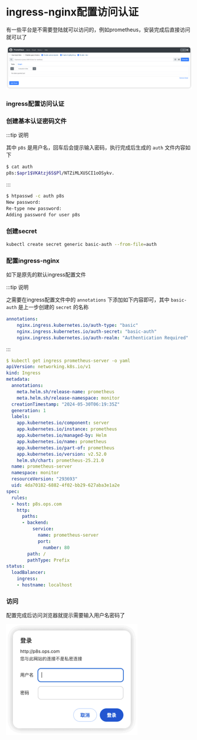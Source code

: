 # ingress-nginx配置访问认证



有一些平台是不需要登陆就可以访问的，例如prometheus，安装完成后直接访问就可以了

![iShot_2024-05-30_17.23.40](https://raw.githubusercontent.com/pptfz/picgo-images/master/img/iShot_2024-05-30_17.23.40.png)





### ingress配置访问认证

### 创建基本认证密码文件

:::tip 说明

其中 `p8s` 是用户名，回车后会提示输入密码，执行完成后生成的 `auth` 文件内容如下

```bash
$ cat auth
p8s:$apr1$VKAtzj6S$Pl/NTZiMLXUSCI1oOSykv.
```

:::

```bash
$ htpasswd -c auth p8s 
New password: 
Re-type new password: 
Adding password for user p8s
```



### 创建secret

```bash
kubectl create secret generic basic-auth --from-file=auth
```



### 配置ingress-nginx

如下是原先的默认ingress配置文件

:::tip 说明

之需要在ingress配置文件中的 `annotations` 下添加如下内容即可，其中 `basic-auth` 是上一步创建的 `secret` 的名称

```yaml
annotations:
    nginx.ingress.kubernetes.io/auth-type: "basic"
    nginx.ingress.kubernetes.io/auth-secret: "basic-auth"
    nginx.ingress.kubernetes.io/auth-realm: "Authentication Required"
```

:::

```yaml
$ kubectl get ingress prometheus-server -o yaml
apiVersion: networking.k8s.io/v1
kind: Ingress
metadata:
  annotations:
    meta.helm.sh/release-name: prometheus
    meta.helm.sh/release-namespace: monitor
  creationTimestamp: "2024-05-30T06:19:35Z"
  generation: 1
  labels:
    app.kubernetes.io/component: server
    app.kubernetes.io/instance: prometheus
    app.kubernetes.io/managed-by: Helm
    app.kubernetes.io/name: prometheus
    app.kubernetes.io/part-of: prometheus
    app.kubernetes.io/version: v2.52.0
    helm.sh/chart: prometheus-25.21.0
  name: prometheus-server
  namespace: monitor
  resourceVersion: "293693"
  uid: 4da70182-6882-4f02-bb29-627aba3e1a2e
spec:
  rules:
  - host: p8s.ops.com
    http:
      paths:
      - backend:
          service:
            name: prometheus-server
            port:
              number: 80
        path: /
        pathType: Prefix
status:
  loadBalancer:
    ingress:
    - hostname: localhost
```



### 访问

配置完成后访问浏览器就提示需要输入用户名密码了

![iShot_2024-05-30_17.43.09](https://raw.githubusercontent.com/pptfz/picgo-images/master/img/iShot_2024-05-30_17.43.09.png)
